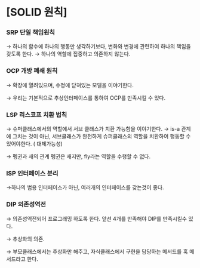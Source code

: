 # [SOLID 원칙]

### SRP 단일 책임원칙

→ 하나의 함수에 하나의 행동만 생각하기보다, 변화와 변경에 관련하여 하나의 책임을 갖도록 한다.
→ 하나의 역할에 집중하고 의존하지 않는다.

### OCP 개방 폐쇄 원칙

→ 확장에 열려있으며, 수정에 닫혀있는 모델을 이야기한다.

→ 우리는 기본적으로 추상인터페이스를 통하여 OCP를 만족시킬 수 있다.

### LSP 리스코프 치환 법칙

→ 슈퍼클래스에서의 역할에서 서브 클래스가 치환 가능함을 이야기한다.
→ is-a 관계에 그치는 것이 아닌, 서브클래스가 완전하게 슈퍼클래스의 역할을 치환하여 행동할 수 있어야한다. ( 대체가능성)

→ 펭귄과 새의 관계 펭귄은 새지만, fly라는 역할을 수행할 수 없다.

### ISP  인터페이스 분리

→하나의 범용 인터페이스가 아닌, 여러개의 인터페이스를 갖는것이 좋다.

### DIP 의존성역전

→  의존성역전되어 프로그래밍 하도록 한다. 앞선 4개를 만족해야 DIP를 만족시킬수 있다.

→  추상화의 의존.

→ 부모클래스에서는 추상화만 해주고, 자식클래스에서 구현을 담당하는 메서드를 훅 메서드라고 한다.